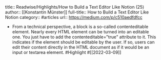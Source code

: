 title:: Readwise/Highlights/How to Build a Text Editor Like Notion (25)
author:: [[Konstantin Münster]]
full-title:: How to Build a Text Editor Like Notion
category:: #articles
url:: https://medium.com/p/c510aedfdfcc

- From a technical perspective, a block is a so-called contenteditable element. Nearly every HTML element can be turned into an editable one. You just have to add the contenteditable="true" attribute to it. This indicates if the element should be editable by the user. If so, users can edit their content directly in the HTML document as if it would be an input or textarea element. #Highlight #[[2022-03-09]]
